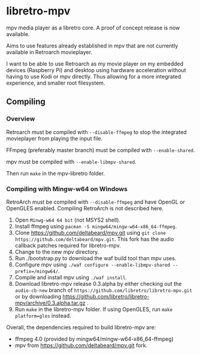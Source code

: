 # libretro-mpv

mpv media player as a libretro core. A proof of concept release is now
available.

Aims to use features already established in mpv that are not currently
available in Retroarch movieplayer.

I want to be able to use Retroarch as my movie player on my embedded devices
(Raspberry Pi) and desktop using hardware acceleration without having to use
Kodi or mpv directly. Thus allowing for a more integrated experience, and
smaller root filesystem.

## Compiling

### Overview

Retroarch must be compiled with `--disable-ffmpeg` to stop the integrated
movieplayer from playing the input file.

FFmpeg (preferably master branch) must be compiled with `--enable-shared`.

mpv must be compiled with `--enable-libmpv-shared`.

Then run `make` in the mpv-libretro folder.

### Compiling with Mingw-w64 on Windows

RetroArch must be compiled with `--disable-ffmpeg` and have OpenGL or
OpenGLES enabled. Compiling RetroArch is not described here.

1. Open `Minwg-w64 64 bit` (not MSYS2 shell).
2. Install ffmpeg using `pacman -S mingw64/mingw-w64-x86_64-ffmpeg`.
3. Clone https://github.com/deltabeard/mpv.git using
`git clone https://github.com/deltabeard/mpv.git`. This fork has the audio
callback patches required for libretro-mpv.
4. Change to the new mpv directory.
6. Run ./bootstrap.py to download the waf build tool than mpv uses.
5. Configure mpv using `./waf configure --enable-libmpv-shared --prefix=/mingw64/`.
6. Compile and install mpv using `./waf install`.
7. Download libretro-mpv release 0.3.alpha by either checking out the
   `audio-cb-new` branch of `https://github.com/libretro/libretro-mpv.git` or
   by downloading
   https://github.com/libretro/libretro-mpv/archive/0.3.alpha.tar.gz .
8. Run `make` in the libretro-mpv folder. If using OpenGLES, run `make
   platform=gles` instead.

Overall, the dependencies required to build libretro-mpv are:
- ffmpeg 4.0 (provided by mingw64/mingw-w64-x86_64-ffmpeg)
- mpv from https://github.com/deltabeard/mpv.git fork.
